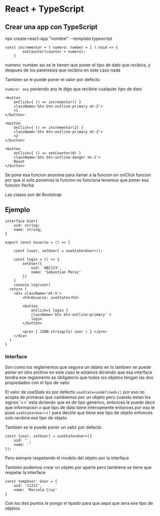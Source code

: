 # React + TypeScript

## Crear una app con TypeScript
npx create-react-app "nombre" --template typescript

```tsx
const incrementar = ( numero: number = 1 ):void => {
        setCounter(counter + numero);
    }
```
numero: number asi se le tienen que poner el tipo de dato que recibira, y despues de los parentesis que recibira en este caso nada

Tambien se le puede poner el valor por defecto

`numero: any` poniendo any le digo que recibire cualquier tipo de dato

```tsx
<button 
    onClick={ () => incrementar() } 
    className='btn btn-outline-primary mt-2'>
    +1
</button>

<button 
    onClick={ () => incrementar(2) }    
    className='btn btn-outline-primary mt-2'>
    +2
</button>

<button 
    onClick={ () => setCounter(0) }    
    className='btn btn-outline-danger mt-2'>
    Reset
</button>
```
Se pone esa funcion anonima para llamar a la funcion en onClick funcion por que si solo ponemos la funcion no funciona tenemos que poner esa funcion flecha

Las clases son de Bootstrap

## Ejemplo 
```tsx
interface User{     
    uid: string;
    name: string;
}

export const Usuario = () => {

    const [user, setUser] = useState<User>();

    const login = () => {
        setUser({
            uid: 'ABC123',
            name: 'Sebastian Perez'
        })
    }
    console.log(user)
  return (
    <div className='mt-5'>
        <h3>Usuario: useState</h3>

        <button 
            onClick={ login }
            className='btn btn-outline-primary' >
            login
        </button>

        <pre> { JSON.stringify( user ) } </pre>
    </div>
  )
}
```
### Interface
Son como los reglamentos que seguira un objeto en ts tambien se puede poner en otro archivo en este caso le estamos diciendo que esa interface tendra ese reglamento es obligatorio que todos los objetos tengan las dos propiedades con el tipo de valor

El valor de useState es por defecto `useState<undefined>()` por eso no acepta de primeras que cambiemos por un objeto pero cuando estan los signos '<>' esta diciendo que es de tipo generico, entonces le puedo decir que informacion o que tipo de dato tiene internamente entonces por eso le puse `useState<User>()` para decirle que tiene ese tipo de objeto entonces solo recibira ese tipo de objeto

Tambien se le puede poner un valor por defecto
```tsx
const [user, setUser] = useState<User>({
    uid: '',
    name: ''
});
```
Pero siempre respetando el modelo del objeto por la interface

Tambien podemos crear un objeto por aparte pero tambiene se tiene que respetar la interface
```tsx
const tempUser: User = {
    uid: '21212',
    name: 'Marcela Cruz'
}
```
Con los dos puntos le pongo el tipado para que sepa que sera ese tipo de objetos